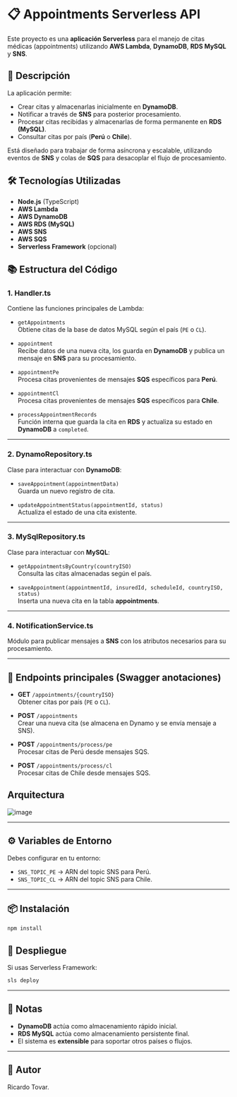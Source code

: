 # 📋 Appointments Serverless API

Este proyecto es una **aplicación Serverless** para el manejo de citas médicas (appointments) utilizando **AWS Lambda**, **DynamoDB**, **RDS MySQL** y **SNS**.

## 🚀 Descripción

La aplicación permite:

- Crear citas y almacenarlas inicialmente en **DynamoDB**.
- Notificar a través de **SNS** para posterior procesamiento.
- Procesar citas recibidas y almacenarlas de forma permanente en **RDS (MySQL)**.
- Consultar citas por país (**Perú** o **Chile**).

Está diseñado para trabajar de forma asíncrona y escalable, utilizando eventos de **SNS** y colas de **SQS** para desacoplar el flujo de procesamiento.

## 🛠️ Tecnologías Utilizadas

- **Node.js** (TypeScript)
- **AWS Lambda**
- **AWS DynamoDB**
- **AWS RDS (MySQL)**
- **AWS SNS**
- **AWS SQS**
- **Serverless Framework** (opcional)

## 📚 Estructura del Código

### 1. **Handler.ts**

Contiene las funciones principales de Lambda:

- `getAppointments`  
  Obtiene citas de la base de datos MySQL según el país (`PE` o `CL`).

- `appointment`  
  Recibe datos de una nueva cita, los guarda en **DynamoDB** y publica un mensaje en **SNS** para su procesamiento.

- `appointmentPe`  
  Procesa citas provenientes de mensajes **SQS** específicos para **Perú**.

- `appointmentCl`  
  Procesa citas provenientes de mensajes **SQS** específicos para **Chile**.

- `processAppointmentRecords`  
  Función interna que guarda la cita en **RDS** y actualiza su estado en **DynamoDB** a `completed`.

---

### 2. **DynamoRepository.ts**

Clase para interactuar con **DynamoDB**:

- `saveAppointment(appointmentData)`  
  Guarda un nuevo registro de cita.

- `updateAppointmentStatus(appointmentId, status)`  
  Actualiza el estado de una cita existente.

---

### 3. **MySqlRepository.ts**

Clase para interactuar con **MySQL**:

- `getAppointmentsByCountry(countryISO)`  
  Consulta las citas almacenadas según el país.

- `saveAppointment(appointmentId, insuredId, scheduleId, countryISO, status)`  
  Inserta una nueva cita en la tabla **appointments**.

---

### 4. **NotificationService.ts**

Módulo para publicar mensajes a **SNS** con los atributos necesarios para su procesamiento.

---

## 🧪 Endpoints principales (Swagger anotaciones)

- **GET** `/appointments/{countryISO}`  
  Obtener citas por país (`PE` o `CL`).

- **POST** `/appointments`  
  Crear una nueva cita (se almacena en Dynamo y se envía mensaje a SNS).

- **POST** `/appointments/process/pe`  
  Procesar citas de Perú desde mensajes SQS.

- **POST** `/appointments/process/cl`  
  Procesar citas de Chile desde mensajes SQS.

## Arquitectura

![image](https://github.com/user-attachments/assets/ab4cc30a-ea08-4ef9-8358-2e71b5c8c912)


---

## ⚙️ Variables de Entorno

Debes configurar en tu entorno:

- `SNS_TOPIC_PE` → ARN del topic SNS para Perú.
- `SNS_TOPIC_CL` → ARN del topic SNS para Chile.

---

## 📦 Instalación

```bash
npm install
```

## 🧩 Despliegue

Si usas Serverless Framework:

```bash
sls deploy
```

---

## 📄 Notas

- **DynamoDB** actúa como almacenamiento rápido inicial.
- **RDS MySQL** actúa como almacenamiento persistente final.
- El sistema es **extensible** para soportar otros países o flujos.

---

## 📝 Autor
  Ricardo Tovar.

